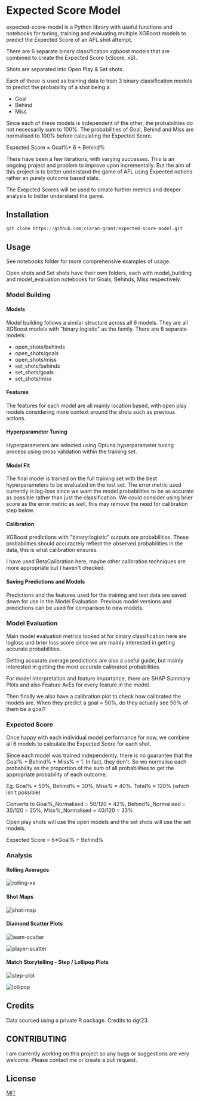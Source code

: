 # Expected Score Model

expected-score-model is a Python library with useful functions and notebooks for tuning, training and evaluating multiple XGBoost models to predict the Expected Score of an AFL shot attempt.

There are 6 separate binary classification xgboost models that are combined to create the Expected Score (xScore, xS).

Shots are separated into Open Play & Set shots.

Each of these is used as training data to train 3 binary classification models to predict the probability of a shot being a:
- Goal
- Behind
- Miss

Since each of these models is independent of the other, the probabilities do not necessarily sum to 100%. The probabilities of Goal, Behind and Miss are normalised to 100% before calculating the Expected Score.

Expected Score = Goal%* 6 + Behind%

There have been a few iterations, with varying successes. This is an ongoing project and problem to improve upon incrementally. But the aim of this project is to better understand the game of AFL using Expected notions rather an purely outcome based stats.

The Exepcted Scores will be used to create further metrics and deeper analysis to better understand the game.

## Installation

```python
git clone https://github.com/ciaran-grant/expected-score-model.git
```

## Usage

See notebooks folder for more comprehensive examples of usage.

Open shots and Set shots have their own folders, each with model_building and model_evaluation notebooks for Goals, Behinds, Miss respectively.

### Model Building


#### Models
Model building follows a similar structure across all 6 models. They are all XGBoost models with "binary:logistic" as the family. There are 6 separate models:
- open_shots/behinds
- open_shots/goals
- open_shots/miss
- set_shots/behinds
- set_shots/goals
- set_shots/miss

#### Features
The features for each model are all mainly location based, with open play models considering more context around the shots such as previous actions.

#### Hyperparameter Tuning
Hyperparameters are selected using Optuna hyperparameter tuning process using cross validation within the training set. 

#### Model Fit
The final model is trained on the full training set with the best hyperparameters to be evaluated on the test set. The error metric used currently is log-loss since we want the model probabilities to be as accurate as possible rather than just the classification. We could consider using brier score as the error metric as well, this may remove the need for calibration step below.

#### Calibration
XGBoost predictions with "binary:logistic" outputs are probabilities. These probabilities should accuractely reflect the observed probabilities in the data, this is what calibration ensures.

I have used BetaCalibration here, maybe other calibration techniques are more appropriate but I haven't checked.

#### Saving Predictions and Models
Predictions and the features used for the training and test data are saved down for use in the Model Evaluation. Previous model versions and predictions can be used for comparison to new models.


### Model Evaluation

Main model evaluation metrics looked at for binary classification here are logloss and brier loss score since we are mainly interested in getting accurate probabilities.

Getting accurate average predictions are also a useful guide, but mainly interested in getting the most accurate calibrated probabilities.

For model interpretation and feature importance, there are SHAP Summary Plots and also Feature AvEs for every feature in the model.

Then finally we also have a calibration plot to check how calibrated the models are. When they predict a goal = 50%, do they actually see 50% of them be a goal?

### Expected Score

Once happy with each individual model performance for now, we combine all 6 models to calculate the Expected Score for each shot.

Since each model was trained independently, there is no guarantee that the Goal% + Behind% + Miss% = 1. In fact, they don't. So we normalise each probability as the proportion of the sum of all probabilities to get the appropriate probability of each outcome.

Eg. Goal% = 50%, Behind% = 30%, Miss% = 40%. Total% = 120% (which isn't possible)

Converts to Goal%_Normalised = 50/120 = 42%, Behind%_Normalised = 30/120 = 25%, Miss%_Normalised = 40/120 = 33%

Open play shots will use the open models and the set shots will use the set models.

Expected Score = 6*Goal% + Behind%

### Analysis

#### Rolling Averages

![rolling-xs](notebooks/visualisations/rolling_expected_score/figures/20230718_afl_rolling_xS.png)

#### Shot Maps

![shot-map](notebooks/visualisations/expected_score_shot_map/figures/20230719_jeremy_cameron_shot_map.png)

#### Diamond Scatter Plots

![team-scatter](notebooks/visualisations/diamond_scatter_plot/figures/20230724_team_scatter.png)

![player-scatter](notebooks/visualisations/diamond_scatter_plot/figures/20230724_player_scatter.png)

#### Match Storytelling - Step / Lollipop Plots

![step-plot](notebooks/visualisations/expected_score_storytelling/figures/20230725_brisbane_sydney_step_plot.png)

![lollipop](notebooks/visualisations/expected_score_storytelling/figures/20230725_geelong_sydney_lollipop.png)

## Credits
Data sourced using a private R package. Credits to dgt23.

## CONTRIBUTING
I am currently working on this project so any bugs or suggestions are very welcome. Please contact me or create a pull request.

## License

[MIT](https://choosealicense.com/licenses/mit/)


